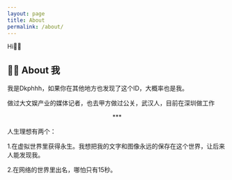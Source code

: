 ```yaml
---
layout: page
title: About
permalink: /about/
---
```

Hi🙋‍♂

## 👨‍💻 About 我

我是Dkphhh，如果你在其他地方也发现了这个ID，大概率也是我。

做过大文娱产业的媒体记者，也去甲方做过公关，武汉人，目前在深圳做工作

<center>***</center>

人生理想有两个：

1.在虚拟世界里获得永生。我想把我的文字和图像永远的保存在这个世界，让后来人能发现我。

2.在网络的世界里出名，哪怕只有15秒。
